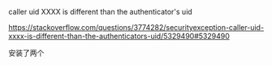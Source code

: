 caller uid XXXX is different than the authenticator's uid

https://stackoverflow.com/questions/3774282/securityexception-caller-uid-xxxx-is-different-than-the-authenticators-uid/5329490#5329490

安装了两个